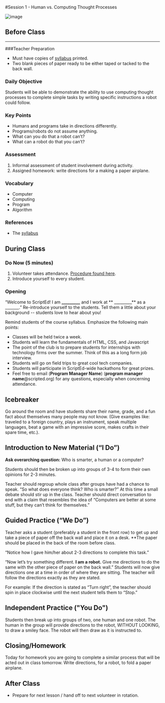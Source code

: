 #Session 1 - Human vs. Computing Thought Processes

![image](http://oi58.tinypic.com/2d94oli.jpg)

## Before Class
---
###Teacher Preparation
* Must have copies of [syllabus](https://www.dropbox.com/s/maienun209adcy7/ScriptEd%20Year%201%20Syllabus.docx?dl=0) printed.
* Two blank pieces of paper ready to be either taped or tacked to the back wall.


### Daily Objective

Students will be able to demonstrate the ability to use computing thought processes to complete simple tasks by writing specific instructions a robot could follow.

### Key Points

* Humans and programs take in directions differently.
* Programs/robots do not assume anything.
* What can you do that a robot can’t?
* What can a robot do that you can’t?

### Assessment

1. Informal assessment of student involvement during activity.
2. Assigned homework: write directions for a making a paper airplane.


### Vocabulary

* Computer
* Computing
* Program
* Algorithm

### References

* The [syllabus](https://www.dropbox.com/s/maienun209adcy7/ScriptEd%20Year%201%20Syllabus.docx?dl=0)


## During Class

### Do Now (5 minutes)

1. Volunteer takes attendance. [Procedure found here](https://docs.google.com/document/d/19IIhqykr70vj7wnqyJYuQNTkd9GX56Xgl3omD42IcMk/edit).
2. Introduce yourself to every student.



### Opening

“Welcome to ScriptEd! I am **_________** and I work at ** _________** as a _______.” Re-introduce yourself to the students. Tell them a little about your background -- students love to hear about you! 

Remind students of the course syllabus. Emphasize the following main points:

* Classes will be held twice a week.
* Students will learn the fundamentals of HTML, CSS, and Javascript
* The point of the club is to prepare students for internships with technology firms over the summer. Think of this as a long form job interview.
* Students will go on field trips to great cool tech companies.
* Students will participate in ScriptEd-wide hackathons for great prizes.  
* Feel free to email (**Program Manager Name**) (**program manager name**@scripted.org) for any questions, especially when concerning attendance. 

## Icebreaker

Go around the room and have students share their name, grade, and a fun fact about themselves many people may not know. (Give examples like: traveled to a foreign country, plays an instrument, speak multiple languages, beat a game with an impressive score, makes crafts in their spare time, etc.).



## Introduction to New Material (“I Do”)

**Ask overarching question:** Who is smarter, a human or a computer?  

Students should then be broken up into groups of 3-4 to form their own opinions for 2-3 minutes.   


Teacher should regroup whole class after groups have had a chance to speak. “So what does everyone think? Who is smarter?” At this time a small debate should stir up in the class. Teacher should direct conversation to end with a claim that resembles the idea of “Computers are better at some stuff, but they can’t think for themselves.”


## Guided Practice (“We Do”)

Teacher asks a student (preferably a student in the front row) to get up and take a piece of paper off the back wall and place it on a desk. **The paper should be placed in the back of the room before class.

“Notice how I gave him/her about 2-3 directions to complete this task.” 

“Now let’s try something different. **I am a robot.** Give me directions to do the same with the other piece of paper on the back wall.” Students will now give directions one at a time in order of where they are sitting. The teacher will follow the directions exactly as they are stated.

For example: If the direction is stated as “Turn right”, the teacher should spin in place clockwise until the next student tells them to “Stop.”

## Independent Practice ("You Do")

Students then break up into groups of two, one human and one robot. The human in the group will provide directions to the robot, WITHOUT LOOKING, to draw a smiley face. The robot will then draw as it is instructed to. 

## Closing/Homework

Today for homework you are going to complete a similar process that will be acted out in class tomorrow. Write directions, for a robot, to fold a paper airplane.

## After Class

* Prepare for next lesson / hand off to next volunteer in rotation.
